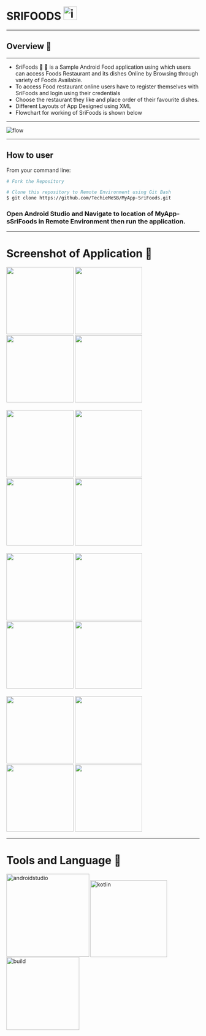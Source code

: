 #       SRIFOODS  [<img  alt="icon" width="35px" src="Screenshots/app.jpg"/>](#)
<hr>

## Overview :scroll:
---
* SriFoods  :rice: :custard: is a Sample Android Food application using which users can access Foods Restaurant and its dishes Online by Browsing through variety of Foods Available.
* To access Food restaurant online users have to register themselves with SriFoods and login using their credentials
* Choose the restaurant they like and place order of their favourite dishes.
* Different Layouts of App Designed using XML 
* Flowchart for working of SriFoods is shown below
---
![flow](Screenshots/flowchart.jpg)

---
## How to user
From your command line:

```bash
# Fork the Repository

# Clone this repository to Remote Environment using Git Bash
$ git clone https://github.com/TechieMeSB/MyApp-SriFoods.git

```
### Open Android Studio and Navigate to location of MyApp-sSriFoods in Remote Environment then run the application.
---
# Screenshot of Application :iphone:
<div>
  <img src="Screenshots/op.jpg" width="175">
  <img src="Screenshots/op1.jpg" width="175">
  <img src="Screenshots/op2.jpg" width="175">
  <img src="Screenshots/op3.jpg" width="175">
</div>
<br>
<div >
  <img src="Screenshots/op4.jpg" width="175">
  <img src="Screenshots/op5.jpg" width="175">
  <img src="Screenshots/op6.jpg" width="175">
  <img src="Screenshots/op7.jpg" width="175">
</div>
<br>
<div >
  <img src="Screenshots/op8.jpg" width="175">
  <img src="Screenshots/op9.jpg" width="175">
  <img src="Screenshots/op10.jpg" width="175">
  <img src="Screenshots/op11.jpg" width="175">
</div>
<br>
<div >
  <img src="Screenshots/op12.jpg" width="175">
  <img src="Screenshots/op13.jpg" width="175">
  <img src="Screenshots/op14.jpg" width="175">
  <img src="Screenshots/op16.jpg" width="175">
</div>


---
# Tools and Language :wrench:
[<img align="left" alt="androidstudio" width="216px" src="https://camo.githubusercontent.com/610e58fd3b260e5d4e106a42588e60d9a1bee971324a8c23d9e30f4302e7f371/68747470733a2f2f696d672e736869656c64732e696f2f62616467652f4275696c742532307573696e672d416e64726f69642053747564696f2d3166343235662e737667"/>](#)
<br>
[<img align="left" alt="kotlin" width="200px" src="https://camo.githubusercontent.com/2e5364d309a766030d13d1cf235db538076de20ffef30704eeed522e36f8fac7/68747470733a2f2f696d672e736869656c64732e696f2f62616467652f4d616465253230776974682d4b6f746c696e2d3166343235662e737667"/>](#)
<br>
[<img align="left" alt="build" width="190px" src="https://camo.githubusercontent.com/e5836c57c200644695d31ba01d95bef8888241245003fa34028a5d2ca081bd6e/68747470733a2f2f7472617669732d63692e6f72672f666f7373617369612f62616467652d6d616769632d616e64726f69642e7376673f6272616e63683d646576656c6f706d656e74"/>](#)
